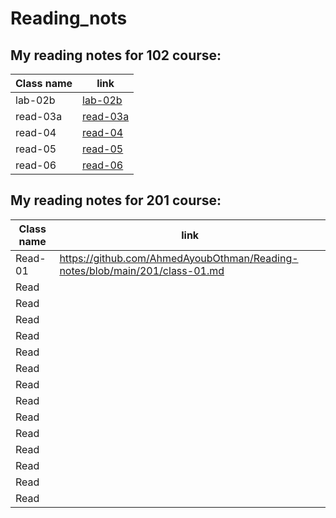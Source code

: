 # Reading_nots

## My reading notes for 102 course:  


| Class name  | link        |
| ----------- | ----------- |
| lab-02b     | [lab-02b](https://ahmedayoubothman.github.io/Reading-notes/102/lab-02b)
| read-03a    | [read-03a](https://ahmedayoubothman.github.io/Reading-notes/102/Read-03a)
| read-04     | [read-04](https://ahmedayoubothman.github.io/Reading-notes/102/Read-04)           |
| read-05     | [read-05](https://ahmedayoubothman.github.io/Reading-notes/102/Read-05)             |
| read-06     | [read-06](https://ahmedayoubothman.github.io/Reading-notes/102/Read-06)           |



## My reading notes for 201 course:  


| Class name  | link        |
| ----------- | ----------- |
|  Read-01     | https://github.com/AhmedAyoubOthman/Reading-notes/blob/main/201/class-01.md            |
|  Read       |             |
|  Read       |             |
|  Read       |             |
|  Read       |             |
|  Read       |             |
|  Read       |             |
|  Read       |             |
|  Read       |             |
|  Read       |             |
|  Read       |             |
|  Read       |             |
|  Read       |             |
|  Read       |             |
|  Read       |             |



